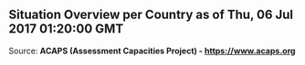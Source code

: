## Situation Overview per Country as of Thu, 06 Jul 2017 01:20:00 GMT

Source: **ACAPS (Assessment Capacities Project) - https://www.acaps.org**